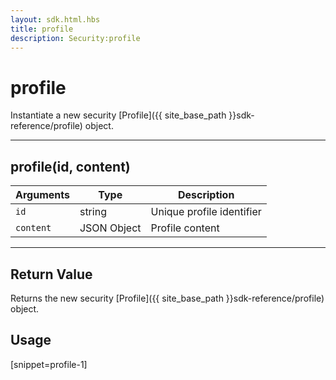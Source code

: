 ```yaml
---
layout: sdk.html.hbs
title: profile
description: Security:profile
---
```

  

# profile
Instantiate a new security [Profile]({{ site_base_path }}sdk-reference/profile) object.

---

## profile(id, content)

| Arguments | Type | Description |
|---------------|---------|----------------------------------------|
| ``id`` | string | Unique profile identifier |
| ``content`` | JSON Object | Profile content |

---

## Return Value

Returns the new security [Profile]({{ site_base_path }}sdk-reference/profile) object.

## Usage

[snippet=profile-1]
